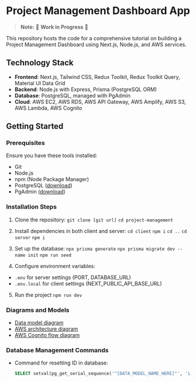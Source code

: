 # Project Management Dashboard App

> **Note:** 🚧 **Work in Progress** 🚧

This repository hosts the code for a comprehensive tutorial on building a Project Management Dashboard using Next.js, Node.js, and AWS services.

## Technology Stack

- **Frontend**: Next.js, Tailwind CSS, Redux Toolkit, Redux Toolkit Query, Material UI Data Grid
- **Backend**: Node.js with Express, Prisma (PostgreSQL ORM)
- **Database**: PostgreSQL, managed with PgAdmin
- **Cloud**: AWS EC2, AWS RDS, AWS API Gateway, AWS Amplify, AWS S3, AWS Lambda, AWS Cognito

## Getting Started

### Prerequisites

Ensure you have these tools installed:

- Git
- Node.js
- npm (Node Package Manager)
- PostgreSQL ([download](https://www.postgresql.org/download/))
- PgAdmin ([download](https://www.pgadmin.org/download/))

### Installation Steps

1. Clone the repository:
   `git clone [git url]`
   `cd project-management`

2. Install dependencies in both client and server:
   `cd client`
   `npm i`
   `cd ..`
   `cd server`
   `npm i`

3. Set up the database:
   `npx prisma generate`
   `npx prisma migrate dev --name init`
   `npm run seed`

4. Configure environment variables:

- `.env` for server settings (PORT, DATABASE_URL)
- `.env.local` for client settings (NEXT_PUBLIC_API_BASE_URL)

5. Run the project
   `npm run dev`

### Diagrams and Models

- [Data model diagram](https://lucid.app/lucidchart/877dec2c-db89-4f7b-9ce0-80ce88b6ee37/edit)
- [AWS architecture diagram](https://lucid.app/lucidchart/62c20695-d936-4ee7-9a53-ceef7aef8127/edit)
- [AWS Cognito flow diagram](https://lucid.app/lucidchart/9e17e28e-6fe5-41df-b04b-b378fa21eb8f/edit)

### Database Management Commands

- Command for resetting ID in database:
  ```sql
  SELECT setval(pg_get_serial_sequence('"[DATA_MODEL_NAME_HERE]"', 'id'), coalesce(max(id)+1, 1), false) FROM "[DATA_MODEL_NAME_HERE]";
  ```
